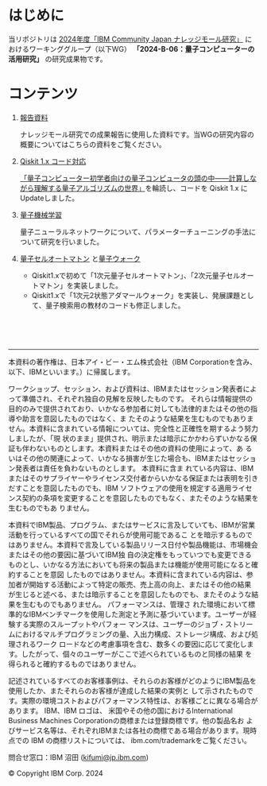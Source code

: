 # はじめに
当リポジトリは [2024年度「IBM Community Japan ナレッジモール研究」](https://www.ibm.com/ibm/jp/ja/ibmcommunityjapan-wg-theme.html)
におけるワーキンググループ（以下WG） **「2024-B-06：量子コンピューターの活用研究」** の研究成果物です。

# コンテンツ
1. [報告資料](https://github.com/wg-quantum/2024-b-06/blob/main/2024-B-06%20%E9%87%8F%E5%AD%90%E3%82%B3%E3%83%B3%E3%83%92%E3%82%9A%E3%83%A5%E3%83%BC%E3%82%BF%E3%81%AE%E6%B4%BB%E7%94%A8%E7%A0%94%E7%A9%B6.pdf) 
    
    ナレッジモール研究での成果報告に使用した資料です。当WGの研究内容の概要についてはこちらの資料をご覧ください。
  
2. [Qiskit 1.x コード対応](https://github.com/wg-quantum/2024-b-06/tree/main/Qiskit_1_0/toc.md)

    [「量子コンピューター初学者向けの量子コンピュータの頭の中――計算しながら理解する量子アルゴリズムの世界」](https://gihyo.jp/book/2023/978-4-297-13511-9)を輪読し、コードを Qiskit 1.x にUpdateしました。
    
3. [量子機械学習](https://github.com/wg-quantum/2024-b-06/tree/main/QML)
    
    量子ニューラルネットワークについて、パラメーターチューニングの手法について研究を行いました。
    
4. [量子セルオートマトン](https://github.com/wg-quantum/2024-b-06/tree/main/QCA/toc.md) と[量子ウォーク](https://github.com/wg-quantum/2024-b-06/tree/main/QW/toc.md)

     - Qiskit1.xで初めて「1次元量子セルオートマトン」、「2次元量子セルオートマトン」を実装しました。
     - Qiskit1.xで「1次元2状態アダマールウォーク」を実装し、発展課題として、量子検索用の教材のコードも修正しました。
     

    
<br><br><br>
***
本資料の著作権は、⽇本アイ・ビー・エム株式会社（IBM Corporationを含み、以下、IBMといいます。）に帰属します。


ワークショップ、セッション、および資料は、IBMまたはセッション発表者によって準備され、それぞれ独⾃の⾒解を反映したものです。
それらは情報提供の⽬的のみで提供されており、いかなる参加者に対しても法律的またはその他の指導や助⾔を意図したものではなく、ま
たそのような結果を⽣むものでもありません。本資料に含まれている情報については、完全性と正確性を期するよう努⼒しましたが、「現
状のまま」提供され、明⽰または暗⽰にかかわらずいかなる保証も伴わないものとします。本資料またはその他の資料の使⽤によって、あ
るいはその他の関連によって、いかなる損害が⽣じた場合も、IBMまたはセッション発表者は責任を負わないものとします。 本資料に含ま
れている内容は、IBMまたはそのサプライヤーやライセンス交付者からいかなる保証または表明を引きだすことを意図したものでも、IBM
ソフトウェアの使⽤を規定する適⽤ライセンス契約の条項を変更することを意図したものでもなく、またそのような結果を⽣むものでもあ
りません。

本資料でIBM製品、プログラム、またはサービスに⾔及していても、IBMが営業活動を⾏っているすべての国でそれらが使⽤可能であるこ
とを暗⽰するものではありません。本資料で⾔及している製品リリース⽇付や製品機能は、市場機会またはその他の要因に基づいてIBM独
⾃の決定権をもっていつでも変更できるものとし、いかなる⽅法においても将来の製品または機能が使⽤可能になると確約することを意図
したものではありません。本資料に含まれている内容は、参加者が開始する活動によって特定の販売、売上⾼の向上、またはその他の結果
が⽣じると述べる、または暗⽰することを意図したものでも、またそのような結果を⽣むものでもありません。 パフォーマンスは、管理さ
れた環境において標準的なIBMベンチマークを使⽤した測定と予測に基づいています。ユーザーが経験する実際のスループットやパフォー
マンスは、ユーザーのジョブ・ストリームにおけるマルチプログラミングの量、⼊出⼒構成、ストレージ構成、および処理されるワーク
ロードなどの考慮事項を含む、数多くの要因に応じて変化します。したがって、個々のユーザーがここで述べられているものと同様の結果
を得られると確約するものではありません。

記述されているすべてのお客様事例は、それらのお客様がどのようにIBM製品を使⽤したか、またそれらのお客様が達成した結果の実例と
して⽰されたものです。実際の環境コストおよびパフォーマンス特性は、お客様ごとに異なる場合があります。
IBM、IBM ロゴは、 ⽶国やその他の国におけるInternational Business Machines Corporationの商標または登録商標です。他の製品名お
よびサービス名等は、それぞれIBMまたは各社の商標である場合があります。現時点での IBM の商標リストについては、
ibm.com/trademarkをご覧ください。


問合せ窓口：IBM 沼田 (kifumi@jp.ibm.com)  

© Copyright IBM Corp. 2024

